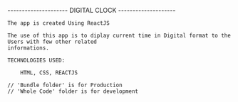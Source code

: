 --------------------- DIGITAL CLOCK --------------------

    The app is created Using ReactJS

    The use of this app is to diplay current time in Digital format to the Users with few other related 
    informations.

    TECHNOLOGIES USED: 
    
        HTML, CSS, REACTJS

    // 'Bundle folder' is for Production
    // 'Whole Code' folder is for development
